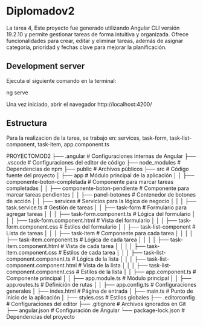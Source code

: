 # Diplomadov2

La tarea 4, Este proyecto fue generado utilizando Angular CLI versión 19.2.10 y permite gestionar tareas de forma intuitiva y organizada. Ofrece funcionalidades para crear, editar y eliminar tareas, además de asignar categoría, prioridad y fechas clave para mejorar la planificación.

## Development server

Ejecuta el siguiente comando en la terminal:

ng serve


Una vez iniciado, abrir el navegador http://localhost:4200/

## Estructura
Para la realizacion de la tarea, se trabajo en: services, task-form, task-list-component, task-item, app.component.ts

PROYECTOMOD2
├── .angular                # Configuraciones internas de Angular
├── .vscode                 # Configuraciones del editor de código
├── node_modules            # Dependencias de npm
├── public                  # Archivos públicos
├── src                     # Código fuente del proyecto
│   ├── app                 # Módulo principal de la aplicación
│   │   ├── componente-boton-completada # Componente para marcar tareas completadas
│   │   ├── componente-boton-pendiente   # Componente para marcar tareas pendientes
│   │   ├── panel-botones    # Contenedor de botones de acción
│   │   ├── services         # Servicios para la lógica de negocio
│   │   │   ├── task.service.ts          # Gestión de tareas
│   │   ├── task-form        # Formulario para agregar tareas
│   │   │   ├── task-form.component.ts   # Lógica del formulario
│   │   │   ├── task-form.component.html # Vista del formulario
│   │   │   ├── task-form.component.css  # Estilos del formulario
│   │   ├── task-list-component # Lista de tareas
│   │   │   ├── task-item               # Componente para cada tarea
│   │   │   │   ├── task-item.component.ts   # Lógica de cada tarea
│   │   │   │   ├── task-item.component.html # Vista de cada tarea
│   │   │   │   ├── task-item.component.css  # Estilos de cada tarea
│   │   │   ├── task-list-component.component.ts  # Lógica de la lista
│   │   │   ├── task-list-component.component.html # Vista de la lista
│   │   │   ├── task-list-component.component.css  # Estilos de la lista
│   │   ├── app.component.ts    # Componente principal
│   │   ├── app.module.ts       # Módulo principal
│   │   ├── app.routes.ts       # Definición de rutas
│   │   ├── app.config.ts       # Configuraciones generales
│   ├── index.html              # Página de entrada
│   ├── main.ts                 # Punto de inicio de la aplicación
│   ├── styles.css              # Estilos globales
├── .editorconfig               # Configuraciones del editor
├── .gitignore                  # Archivos ignorados en Git
├── angular.json                # Configuración de Angular
└── package-lock.json            # Dependencias del proyecto



